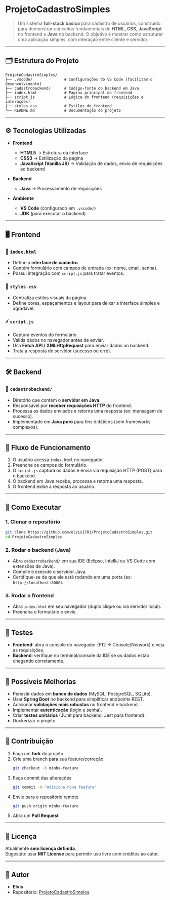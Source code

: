 # ProjetoCadastroSimples

> Um sistema **full-stack básico** para cadastro de usuários, construído para demonstrar conceitos fundamentais de **HTML, CSS, JavaScript** no frontend e **Java** no backend.
> O objetivo é mostrar como estruturar uma aplicação simples, com interação entre cliente e servidor.

---

## 🗂 Estrutura do Projeto

```
ProjetoCadastroSimples/
├── .vscode/              # Configurações do VS Code (facilitam o desenvolvimento)
├── cadastrobackend/      # Código-fonte do backend em Java
├── index.html            # Página principal do frontend
├── script.js             # Lógica do frontend (requisições e interações)
├── styles.css            # Estilos do frontend
└── README.md             # Documentação do projeto
```

---

## ⚙️ Tecnologias Utilizadas

- **Frontend**
  - **HTML5** → Estrutura da interface
  - **CSS3** → Estilização da página
  - **JavaScript (Vanilla JS)** → Validação de dados, envio de requisições ao backend

- **Backend**
  - **Java** → Processamento de requisições

- **Ambiente**
  - **VS Code** (configurado em `.vscode/`)
  - **JDK** (para executar o backend)

---

## 🖥️ Frontend

### 📄 `index.html`
- Define a **interface de cadastro**.
- Contém formulário com campos de entrada (ex: nome, email, senha).
- Possui integração com `script.js` para tratar eventos.

### 🎨 `styles.css`
- Centraliza estilos visuais da página.
- Define cores, espaçamentos e layout para deixar a interface simples e agradável.

### ⚡ `script.js`
- Captura eventos do formulário.
- Valida dados no navegador antes de enviar.
- Usa **Fetch API / XMLHttpRequest** para enviar dados ao backend.
- Trata a resposta do servidor (sucesso ou erro).

---

## 🛠 Backend

### 📂 `cadastrobackend/`
- Diretório que contém o **servidor em Java**.
- Responsável por **receber requisições HTTP** do frontend.
- Processa os dados enviados e retorna uma resposta (ex: mensagem de sucesso).
- Implementado em **Java puro** para fins didáticos (sem frameworks complexos).

---

## 🔄 Fluxo de Funcionamento

1. O usuário acessa `index.html` no navegador.
2. Preenche os campos do formulário.
3. O `script.js` captura os dados e envia via requisição HTTP (POST) para o backend.
4. O backend em Java recebe, processa e retorna uma resposta.
5. O frontend exibe a resposta ao usuário.

---

## 🚀 Como Executar

### 1. Clonar o repositório
```bash
git clone https://github.com/elvis1701/ProjetoCadastroSimples.git
cd ProjetoCadastroSimples
```

### 2. Rodar o backend (Java)
- Abra `cadastrobackend/` em sua IDE (Eclipse, IntelliJ ou VS Code com extensões de Java).
- Compile e execute o servidor Java.
- Certifique-se de que ele está rodando em uma porta (ex: `http://localhost:8080`).

### 3. Rodar o frontend
- Abra `index.html` em seu navegador (duplo clique ou via servidor local).
- Preencha o formulário e envie.

---

## 🧪 Testes

- **Frontend**: abra o console do navegador (F12 → Console/Network) e veja as requisições.
- **Backend**: verifique no terminal/console da IDE se os dados estão chegando corretamente.

---

## 📌 Possíveis Melhorias

- Persistir dados em **banco de dados** (MySQL, PostgreSQL, SQLite).
- Usar **Spring Boot** no backend para simplificar endpoints REST.
- Adicionar **validações mais robustas** no frontend e backend.
- Implementar **autenticação** (login e senha).
- Criar **testes unitários** (JUnit para backend, Jest para frontend).
- Dockerizar o projeto.

---

## 🤝 Contribuição

1. Faça um **fork** do projeto  
2. Crie uma branch para sua feature/correção  
   ```bash
   git checkout -b minha-feature
   ```
3. Faça commit das alterações  
   ```bash
   git commit -m "Adiciona nova feature"
   ```
4. Envie para o repositório remoto  
   ```bash
   git push origin minha-feature
   ```
5. Abra um **Pull Request**

---

## 📜 Licença
Atualmente **sem licença definida**.  
Sugestão: usar **MIT License** para permitir uso livre com créditos ao autor.

---

## 👤 Autor

- **Elvis**  
- Repositório: [ProjetoCadastroSimples](https://github.com/elvis1701/ProjetoCadastroSimples)


